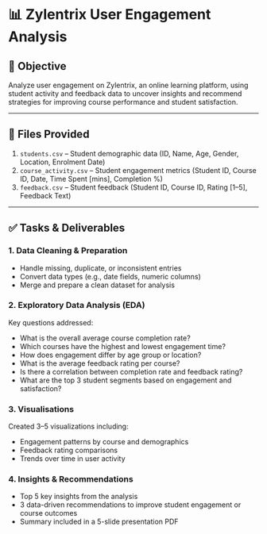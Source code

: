 # 📊 Zylentrix User Engagement Analysis

## 🎯 Objective
Analyze user engagement on Zylentrix, an online learning platform, using student activity and feedback data to uncover insights and recommend strategies for improving course performance and student satisfaction.

---

## 📁 Files Provided
1. `students.csv` – Student demographic data (ID, Name, Age, Gender, Location, Enrolment Date)  
2. `course_activity.csv` – Student engagement metrics (Student ID, Course ID, Date, Time Spent [mins], Completion %)  
3. `feedback.csv` – Student feedback (Student ID, Course ID, Rating [1–5], Feedback Text)

---

## ✅ Tasks & Deliverables

### 1. Data Cleaning & Preparation
- Handle missing, duplicate, or inconsistent entries  
- Convert data types (e.g., date fields, numeric columns)  
- Merge and prepare a clean dataset for analysis  

### 2. Exploratory Data Analysis (EDA)
Key questions addressed:
- What is the overall average course completion rate?  
- Which courses have the highest and lowest engagement time?  
- How does engagement differ by age group or location?  
- What is the average feedback rating per course?  
- Is there a correlation between completion rate and feedback rating?  
- What are the top 3 student segments based on engagement and satisfaction?

### 3. Visualisations
Created 3–5 visualizations including:
- Engagement patterns by course and demographics  
- Feedback rating comparisons  
- Trends over time in user activity  

### 4. Insights & Recommendations
- Top 5 key insights from the analysis  
- 3 data-driven recommendations to improve student engagement or course outcomes  
- Summary included in a 5-slide presentation PDF
